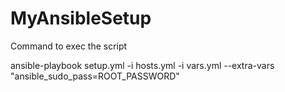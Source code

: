 # MyAnsibleSetup

Command to exec the script

ansible-playbook setup.yml -i hosts.yml -i vars.yml --extra-vars "ansible_sudo_pass=ROOT_PASSWORD"
